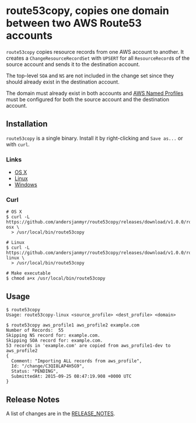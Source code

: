 # route53copy, copies one domain between two AWS Route53 accounts

`route53copy` copies resource records from one AWS account to another. It
creates a `ChangeResourceRecordSet` with `UPSERT` for all `ResourceRecord`s of
the source account and sends it to the destination account.

The top-level `SOA` and `NS` are not included in the change set since they
should already exist in the destination account.

The domain must already exist in both accounts and [AWS Named Profiles](http://docs.aws.amazon.com/cli/latest/userguide/cli-chap-getting-started.html#cli-multiple-profiles)
must be configured for both the source account and the destination account.


## Installation

`route53copy` is a single binary. Install it by right-clicking and `Save as...`
or with `curl`.

### Links

* [OS X](https://github.com/andersjanmyr/route53copy/releases/download/v1.0.0/route53copy-osx)
* [Linux](https://github.com/andersjanmyr/route53copy/releases/download/v1.0.0/route53copy-linux)
* [Windows](https://github.com/andersjanmyr/route53copy/releases/download/v1.0.0/route53copy.exe)

### Curl

```
# OS X
$ curl -L https://github.com/andersjanmyr/route53copy/releases/download/v1.0.0/route53copy-osx \
  > /usr/local/bin/route53copy

# Linux
$ curl -L https://github.com/andersjanmyr/route53copy/releases/download/v1.0.0/route53copy-linux \
  > /usr/local/bin/route53copy

# Make executable
$ chmod a+x /usr/local/bin/route53copy

```

## Usage

```
$ route53copy
Usage: route53copy-linux <source_profile> <dest_profile> <domain>
```

```
$ route53copy aws_profile1 aws_profile2 example.com
Number of Records:  55
Skipping NS record for: example.com.
Skipping SOA record for: example.com.
53 records in 'example.com' are copied from aws_profile1-dev to aws_profile2
{
  Comment: "Importing ALL records from aws_profile",
  Id: "/change/C3QI8LAP4H5G9",
  Status: "PENDING",
  SubmittedAt: 2015-09-25 08:47:19.908 +0000 UTC
}
```

## Release Notes

A list of changes are in the [RELEASE_NOTES](RELEASE_NOTES.md).

